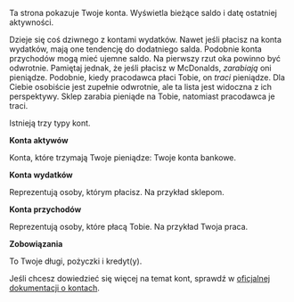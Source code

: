 Ta strona pokazuje Twoje konta. Wyświetla bieżące saldo i datę ostatniej aktywności.

Dzieje się coś dziwnego z kontami wydatków. Nawet jeśli płacisz na konta wydatków, mają one tendencję do dodatniego salda. Podobnie konta przychodów mogą mieć ujemne saldo. Na pierwszy rzut oka powinno być odwrotnie. Pamiętaj jednak, że jeśli płacisz w McDonalds, *zarabiają* oni pieniądze. Podobnie, kiedy pracodawca płaci Tobie, on *traci* pieniądze. Dla Ciebie osobiście jest zupełnie odwrotnie, ale ta lista jest widoczna z ich perspektywy. Sklep zarabia pieniąde na Tobie, natomiast pracodawca je traci.

Istnieją trzy typy kont.

**Konta aktywów**

Konta, które trzymają Twoje pieniądze: Twoje konta bankowe.

**Konta wydatków**

Reprezentują osoby, którym płacisz. Na przykład sklepom.

**Konta przychodów**

Reprezentują osoby, które płacą Tobie. Na przykład Twoja praca.

**Zobowiązania**

To Twoje długi, pożyczki i kredyt(y).

Jeśli chcesz dowiedzieć się więcej na temat kont, sprawdź w [oficjalnej dokumentacji o kontach](https://firefly-iii.readthedocs.io/en/latest/concepts/accounts.html).